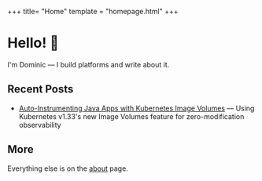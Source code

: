+++
title= "Home"
template = "homepage.html"
+++

# Hello! 👋

I'm Dominic — I build platforms and write about it.

## Recent Posts

- [Auto-Instrumenting Java Apps with Kubernetes Image Volumes](/posts/01-oci-volumesmount/) — Using Kubernetes v1.33's new Image Volumes feature for zero-modification observability

## More

Everything else is on the [about](/about/) page.